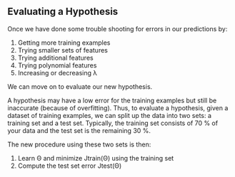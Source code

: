 ## Evaluating a Hypothesis ##
Once we have done some trouble shooting for errors in our predictions by:

1)  Getting more training examples<br/>
2)  Trying smaller sets of features<br/>
3)  Trying additional features<br/>
4)  Trying polynomial features<br/>
5)  Increasing or decreasing λ

We can move on to evaluate our new hypothesis.

A hypothesis may have a low error for the training examples but still be inaccurate (because of overfitting). Thus, to evaluate a hypothesis, given a dataset of training examples, we can split up the data into two sets: a training set and a test set. Typically, the training set consists of 70 % of your data and the test set is the remaining 30 %.

The new procedure using these two sets is then:

1)  Learn Θ and minimize Jtrain(Θ) using the training set
2)  Compute the test set error Jtest(Θ)
